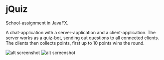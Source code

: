 # jQuiz
School-assignment in JavaFX.

A chat-application with a server-application and a client-application.
The server works as a quiz-bot, sending out questions to all connected clients.
The clients then collects points, first up to 10 points wins the round.

![alt screenshot](https://cloud.githubusercontent.com/assets/15261370/24668661/009a3552-1968-11e7-9bc1-7eb48810a84b.png)
![alt screenshot](https://cloud.githubusercontent.com/assets/15261370/24668660/00989404-1968-11e7-8aa0-9dba1e4022ef.png)
